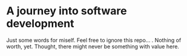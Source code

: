 A journey into software development
===================================
Just some words for miself. Feel free to ignore this repo... . Nothing of worth, yet. Thought, there might never be something with value here.